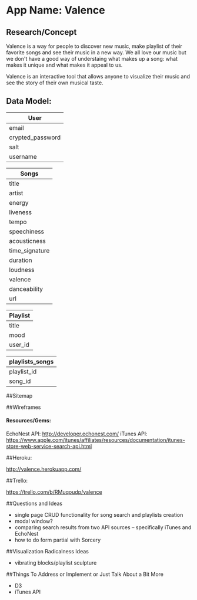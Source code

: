 # App Name: Valence


## Research/Concept

Valence is a way for people to discover new music, make playlist of their favorite songs and see their music in a new way. We all love our music but we don't have a good way of understaing what makes up a song: what makes it unique and what makes it appeal to us.

Valence is an interactive tool that allows anyone to visualize their music and see the story of their own musical taste.


## Data Model:

| User             |
| ---------------- |
| email            |
| crypted_password |
| salt             |
| username         |

| Songs           |
| ----------------|
| title           |
| artist          |
| energy          |
| liveness        |
| tempo           |
| speechiness     |
| acousticness    |
| time_signature  |
| duration        |
| loudness        |
| valence         |
| danceability    |
| url             |

| Playlist        |
| --------------- |
| title           |
| mood            |
| user_id         |

| playlists_songs |
| --------------- |
| playlist_id     |
| song_id         |


##Sitemap



##Wireframes



#### Resources/Gems:

EchoNest API: http://developer.echonest.com/
iTunes API: https://www.apple.com/itunes/affiliates/resources/documentation/itunes-store-web-service-search-api.html


##Heroku:

http://valence.herokuapp.com/


##Trello:

https://trello.com/b/RMuqoudp/valence


##Questions and Ideas

- single page CRUD functionality for song search and playlists creation
- modal window?
- comparing search results from two API sources – specifically iTunes and EchoNest
- how to do form partial with Sorcery

##Visualization Radicalness Ideas
- vibrating blocks/playlist sculpture



##Things To Address or Implement or Just Talk About a Bit More
- D3
- iTunes API







